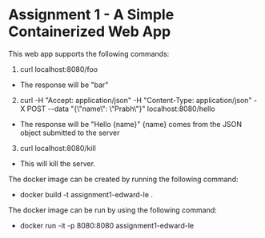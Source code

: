 # Assignment 1 - A Simple Containerized Web App

This web app supports the following commands:

1. curl localhost:8080/foo
* The response will be "bar"

2. curl -H "Accept: application/json" -H "Content-Type: application/json" -X POST --data "{\\"name\\": \\"Prabh\\"}" localhost:8080/hello  
* The response will be "Hello {name}" {name} comes from the JSON object submitted to the server

3. curl localhost:8080/kill
* This will kill the server.

The docker image can be created by running the following command:
* docker build -t assignment1-edward-le .

The docker image can be run by using the following command:
* docker run -it -p 8080:8080 assignment1-edward-le
